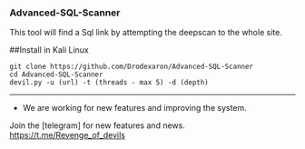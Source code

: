 ### Advanced-SQL-Scanner
This tool will find a Sql link by attempting the deepscan to the whole site.

##Install in Kali Linux
```
git clone https://github.com/Drodexaron/Advanced-SQL-Scanner
cd Advanced-SQL-Scanner
devil.py -u (url) -t (threads - max 5) -d (depth)
```
_____________________________________________________________

- We are working for new features and improving the system.

Join the [telegram] for new features and news.
https://t.me/Revenge_of_devils
